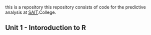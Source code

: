 this is a repository
this repository consists of code for the predictive analysis at [SAIT](https://www.mysait.ca/).College.
## Unit 1 - Intoroduction to R
